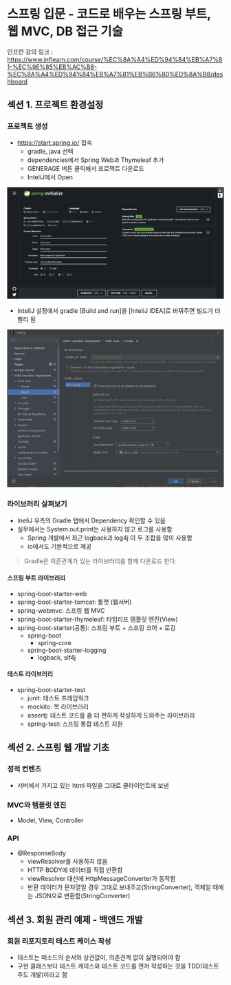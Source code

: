 # 스프링 입문 - 코드로 배우는 스프링 부트, 웹 MVC, DB 접근 기술

인프런 강의 링크 : https://www.inflearn.com/course/%EC%8A%A4%ED%94%84%EB%A7%81-%EC%9E%85%EB%AC%B8-%EC%8A%A4%ED%94%84%EB%A7%81%EB%B6%80%ED%8A%B8/dashboard


## 섹션 1. 프로젝트 환경설정

### 프로젝트 생성
- https://start.spring.io/ 접속
  - gradle, java 선택
  - dependencies에서 Spring Web과 Thymeleaf 추가
  - GENERAGE 버튼 클릭해서 프로젝트 다운로드
  - InteliJ에서 Open

![start.spring.io](/Documents/img/SpringBase/스프링_프로젝트_생성.png)

- InteliJ 설정에서 gradle [Build and run]을 [InteliJ IDEA]로 바꿔주면 빌드가 더 빨리 됨

![intelij_gradle_설정](img/SpringBase/intelij_gradle_설정.png)


### 라이브러리 살펴보기
- IneliJ 우측의 Gradle 탭에서 Dependency 확인할 수 있음
- 실무에서는 System.out.print는 사용하지 않고 로그를 사용함
  - Spring 개발에서 최근 logback과 log4j 이 두 조합을 많이 사용함
  - io에서도 기본적으로 제공

> Gradle은 의존관계가 있는 라이브러리를 함께 다운로드 한다.

#### 스프링 부트 라이브러리
- spring-boot-starter-web
- spring-boot-starter-tomcat: 톰캣 (웹서버)
- spring-webmvc: 스프링 웹 MVC
- spring-boot-starter-thymeleaf: 타임리프 템플릿 엔진(View)
- spring-boot-starter(공통): 스프링 부트 + 스프링 코어 + 로깅
  - spring-boot
    - spring-core
  - spring-boot-starter-logging
    - logback, slf4j

#### 테스트 라이브러리
- spring-boot-starter-test
  - junit: 테스트 프레임워크
  - mockito: 목 라이브러리
  - assertj: 테스트 코드를 좀 더 편하게 작성하게 도와주는 라이브러리
  - spring-test: 스프링 통합 테스트 지원


## 섹션 2. 스프링 웹 개발 기초

### 정적 컨텐츠
- 서버에서 가지고 있는 html 파일을 그대로 클라이언트에 보냄

### MVC와 템플릿 엔진
- Model, View, Controller

### API
- @ResponseBody
  - viewResolver를 사용하지 않음
  - HTTP BODY에 데이터를 직접 반환함
  - viewResolver 대신에 HttpMessageConverter가 동작함
  - 반환 데이터가 문자열일 경우 그대로 보내주고(StringConverter), 객체일 때에는 JSON으로 변환함(StringConverter)


## 섹션 3. 회원 관리 예제 - 백엔드 개발

### 회원 리포지토리 테스트 케이스 작성
- 테스트는 메소드의 순서와 상관없이, 의존관계 없이 싫행되어야 함
- 구현 클래스보다 테스트 케이스와 테스트 코드를 먼저 작성하는 것을 TDD(테스트 주도 개발)이라고 함